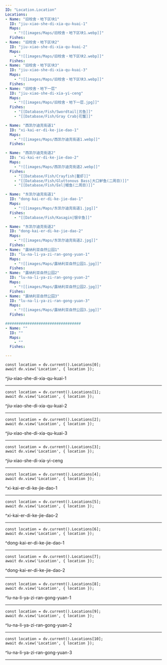 ```yaml
---
ID: "Location.Location"
Locations:
- Name: "旧校舍‧地下区块1"
  ID: "jiu-xiao-she-di-xia-qu-kuai-1"
  Maps:
    - "![[images/Maps/旧校舍‧地下区块1.webp]]"
  Fishes:
- Name: "旧校舍‧地下区块2"
  ID: "jiu-xiao-she-di-xia-qu-kuai-2"
  Maps:
    - "![[images/Maps/旧校舍‧地下区块2.webp]]"
  Fishes:
- Name: "旧校舍‧地下区块3"
  ID: "jiu-xiao-she-di-xia-qu-kuai-3"
  Maps:
    - "![[images/Maps/旧校舍‧地下区块3.webp]]"
  Fishes:
- Name: "旧校舍‧地下一层"
  ID: "jiu-xiao-she-di-xia-yi-ceng"
  Maps:
    - "![[images/Maps/旧校舍‧地下一层.jpg]]"
  Fishes:
    - "[[Database/Fish/Swordtail|刃鱼]]"
    - "[[Database/Fish/Gray Crab|花蟹]]"

- Name: "西凯尔迪克街道1"
  ID: "xi-kai-er-di-ke-jie-dao-1"
  Maps:
    - "![[images/Maps/西凯尔迪克街道1.webp]]"
  Fishes:

- Name: "西凯尔迪克街道2"
  ID: "xi-kai-er-di-ke-jie-dao-2"
  Maps:
    - "![[images/Maps/西凯尔迪克街道2.webp]]"
  Fishes:
    - "[[Database/Fish/Crayfish|鳌虾]]"
    - "[[Database/Fish/Gluttonous Bass|大口鲈鱼(二周目)]]"
    - "[[Database/Fish/Eel|鳗鱼(二周目)]]"

- Name: "东凯尔迪克街道1"
  ID: "dong-kai-er-di-ke-jie-dao-1"
  Maps:
    - "![[images/Maps/东凯尔迪克街道1.jpg]]"
  Fishes:
    - "[[Database/Fish/Kasagin|银伞鱼]]"

- Name: "东凯尔迪克街道2"
  ID: "dong-kai-er-di-ke-jie-dao-2"
  Maps:
    - "![[images/Maps/东凯尔迪克街道2.jpg]]"
  Fishes:
- Name: "露纳利亚自然公园1"
  ID: "lu-na-li-ya-zi-ran-gong-yuan-1"
  Maps:
    - "![[images/Maps/露纳利亚自然公园1.jpg]]"
  Fishes:
- Name: "露纳利亚自然公园2"
  ID: "lu-na-li-ya-zi-ran-gong-yuan-2"
  Maps:
    - "![[images/Maps/露纳利亚自然公园2.jpg]]"
  Fishes:
- Name: "露纳利亚自然公园3"
  ID: "lu-na-li-ya-zi-ran-gong-yuan-3"
  Maps:
    - "![[images/Maps/露纳利亚自然公园3.jpg]]"
  Fishes:

##################################
- Name: ""
  ID: ""
  Maps:
    - ""
  Fishes:

---
```

```dataviewjs
const location = dv.current().Locations[0];
await dv.view('Location', { location });
```
^jiu-xiao-she-di-xia-qu-kuai-1

---

```dataviewjs
const location = dv.current().Locations[1];
await dv.view('Location', { location });
```
^jiu-xiao-she-di-xia-qu-kuai-2

---

```dataviewjs
const location = dv.current().Locations[2];
await dv.view('Location', { location });
```
^jiu-xiao-she-di-xia-qu-kuai-3

---

```dataviewjs
const location = dv.current().Locations[3];
await dv.view('Location', { location });
```
^jiu-xiao-she-di-xia-yi-ceng

---

```dataviewjs
const location = dv.current().Locations[4];
await dv.view('Location', { location });
```
^xi-kai-er-di-ke-jie-dao-1

---

```dataviewjs
const location = dv.current().Locations[5];
await dv.view('Location', { location });
```
^xi-kai-er-di-ke-jie-dao-2

---

```dataviewjs
const location = dv.current().Locations[6];
await dv.view('Location', { location });
```
^dong-kai-er-di-ke-jie-dao-1

---

```dataviewjs
const location = dv.current().Locations[7];
await dv.view('Location', { location });
```
^dong-kai-er-di-ke-jie-dao-2

---

```dataviewjs
const location = dv.current().Locations[8];
await dv.view('Location', { location });
```
^lu-na-li-ya-zi-ran-gong-yuan-1

---

```dataviewjs
const location = dv.current().Locations[9];
await dv.view('Location', { location });
```
^lu-na-li-ya-zi-ran-gong-yuan-2

---

```dataviewjs
const location = dv.current().Locations[10];
await dv.view('Location', { location });
```
^lu-na-li-ya-zi-ran-gong-yuan-3

---